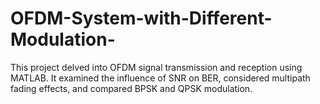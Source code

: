 # OFDM-System-with-Different-Modulation-
This project delved into OFDM signal transmission and reception using MATLAB. It examined the influence of SNR on BER, considered multipath fading effects, and compared BPSK and QPSK modulation. 
